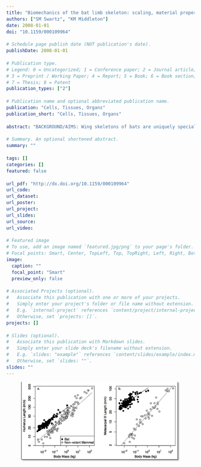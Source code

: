```yaml
---
title: "Biomechanics of the bat limb skeleton: scaling, material properties and mechanics"
authors: ["SM Swartz", "KM Middleton"]
date: 2008-01-01
doi: "10.1159/000109964"

# Schedule page publish date (NOT publication's date).
publishDate: 2008-01-01

# Publication type.
# Legend: 0 = Uncategorized; 1 = Conference paper; 2 = Journal article;
# 3 = Preprint / Working Paper; 4 = Report; 5 = Book; 6 = Book section;
# 7 = Thesis; 8 = Patent
publication_types: ["2"]

# Publication name and optional abbreviated publication name.
publication: "Cells, Tissues, Organs"
publication_short: "Cells, Tissues, Organs"

abstract: "BACKGROUND/AIMS: Wing skeletons of bats are uniquely specialized for flight, reflecting both evolutionary history and the need to maintain structural integrity while generating aerodynamic forces. METHODS: We analyzed the anatomical structure of bat wing skeletons in the context of scaling patterns relative to other mammals, material properties and the mechanical function of the wing bones during flight. RESULTS: Compared with nonvolant mammals, the bones of the bat forelimb are elongated, even after correcting for shared phylogenetic history. Bats have consistently larger-diameter bones in the forelimb than do nonvolant mammals but significantly narrower hindlimb bones. Mineralization in the cortical bone of wings is lower than in the long bones of other adult mammals, with a proximodistal gradient of decreasing mineralization. The distal phalanges have only a small amount of mineralized tissue underlying the articular cartilage. Loads required to elicit a 10% length deflection in the wing bones of Glossophaga soricina varied approximately 50-fold along the wing and flexural stiffness nearly 200-fold. Commensurate with low mineralization and flexural stiffness, bat bones experience extraordinarily high bending strains during flight. CONCLUSION: Bat limb skeletons share features with other mammals and possess specialized characteristics, mostly related to the mechanical demands of flight."

# Summary. An optional shortened abstract.
summary: ""

tags: []
categories: []
featured: false

url_pdf: "http://dx.doi.org/10.1159/000109964"
url_code:
url_dataset:
url_poster:
url_project:
url_slides:
url_source:
url_video:

# Featured image
# To use, add an image named `featured.jpg/png` to your page's folder. 
# Focal points: Smart, Center, TopLeft, Top, TopRight, Left, Right, BottomLeft, Bottom, BottomRight.
image:
  caption: ""
  focal_point: "Smart"
  preview_only: false

# Associated Projects (optional).
#   Associate this publication with one or more of your projects.
#   Simply enter your project's folder or file name without extension.
#   E.g. `internal-project` references `content/project/internal-project/index.md`.
#   Otherwise, set `projects: []`.
projects: []

# Slides (optional).
#   Associate this publication with Markdown slides.
#   Simply enter your slide deck's filename without extension.
#   E.g. `slides: "example"` references `content/slides/example/index.md`.
#   Otherwise, set `slides: ""`.
slides: ""
---
```


<figure>
<img src="bat_scaling.jpg" />
</figure>
